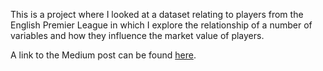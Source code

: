 This is a project where I looked at a dataset relating to players from the English Premier League in which I explore the relationship of a number of variables and how they influence the market value of players.

A link to the Medium post can be found [here](https://medium.com/@haarko/why-are-epl-players-worth-so-much-aad9f9e8e6bc).
